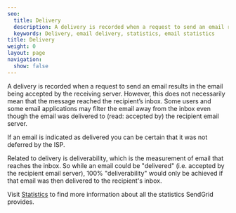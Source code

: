 ```yaml
---
seo:
  title: Delivery
  description: A delivery is recorded when a request to send an email results in the delivery of that email to the end recipient.
  keywords: Delivery, email delivery, statistics, email statistics
title: Delivery
weight: 0
layout: page
navigation:
  show: false
---
```


A delivery is recorded when a request to send an email results in the email being accepted by the receiving server. However, this does not necessarily mean that the message reached the recipient’s inbox. Some users and some email applications may filter the email away from the inbox even though the email was delivered to (read: accepted by) the recipient email server.

If an email is indicated as delivered you can be certain that it was not deferred by the ISP.

Related to delivery is deliverability, which is the measurement of email that reaches the inbox. So while an email could be "delivered" (i.e. accepted by the recipient email server), 100% "deliverability" would only be achieved if that email was then delivered to the recipient's inbox.

Visit [Statistics]({{root_url}}/User_Guide/Statistics/index.html) to find more information about all the statistics SendGrid provides.
